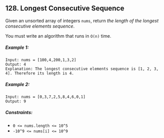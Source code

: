 ## 128. Longest Consecutive Sequence

Given an unsorted array of integers ```nums```, return *the length of the longest consecutive elements sequence*.

You must write an algorithm that runs in ```O(n)``` time.

##### Example 1:
```
Input: nums = [100,4,200,1,3,2]
Output: 4
Explanation: The longest consecutive elements sequence is [1, 2, 3, 4]. Therefore its length is 4.
```
##### Example 2:
```
Input: nums = [0,3,7,2,5,8,4,6,0,1]
Output: 9
```

##### Constraints:

* ```0 <= nums.length <= 10^5```
* ```-10^9 <= nums[i] <= 10^9```